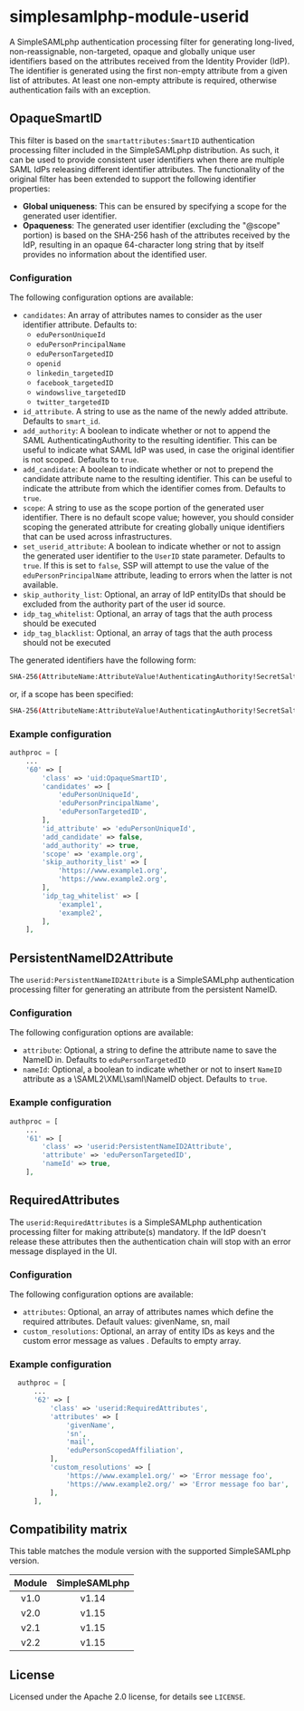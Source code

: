 # simplesamlphp-module-userid

A SimpleSAMLphp authentication processing filter for generating long-lived, 
non-reassignable, non-targeted, opaque and globally unique user identifiers
based on the attributes received from the Identity Provider (IdP). The
identifier is generated using the first non-empty attribute from a given
list of attributes. At least one non-empty attribute is required, otherwise
authentication fails with an exception.

## OpaqueSmartID

This filter is based on the `smartattributes:SmartID` authentication
processing filter included in the SimpleSAMLphp distribution. As such,
it can be used to provide consistent user identifiers when there are 
multiple SAML IdPs releasing different identifier attributes.
The functionality of the original filter has been extended to support the
following identifier properties:

* **Global uniqueness**: This can be ensured by specifying a scope for the 
  generated user identifier.
* **Opaqueness**: The generated user identifier (excluding the "@scope" portion)
  is based on the SHA-256 hash of the attributes received by the IdP, resulting 
  in an opaque 64-character long string that by itself provides no information about
  the identified user.

### Configuration

The following configuration options are available:

* `candidates`: An array of attributes names to consider as the user 
  identifier attribute. Defaults to:
  * `eduPersonUniqueId`
  * `eduPersonPrincipalName`
  * `eduPersonTargetedID`
  * `openid`
  * `linkedin_targetedID`
  * `facebook_targetedID`
  * `windowslive_targetedID`
  * `twitter_targetedID`
* `id_attribute`. A string to use as the name of the newly added attribute. 
  Defaults to `smart_id`.
* `add_authority`: A boolean to indicate whether or not to append the SAML
  AuthenticatingAuthority to the resulting identifier. This can be useful to
  indicate what SAML IdP was used, in case the original identifier is not 
  scoped. Defaults to `true`.
* `add_candidate`: A boolean to indicate whether or not to prepend the 
  candidate attribute name to the resulting identifier. This can be useful
  to indicate the attribute from which the identifier comes from. Defaults
  to `true`.
* `scope`: A string to use as the scope portion of the generated user
  identifier. There is no default scope value; however, you should consider
  scoping the generated attribute for creating globally unique identifiers
  that can be used across infrastructures.
* `set_userid_attribute`: A boolean to indicate whether or not to assign the
  generated user identifier to the `UserID` state parameter. Defaults to 
  `true`. If this is set to `false`, SSP will attempt to use the value of the
  `eduPersonPrincipalName` attribute, leading to errors when the latter is
  not available.
* `skip_authority_list`: Optional, an array of IdP entityIDs that should be 
  excluded from the authority part of the user id source.
* `idp_tag_whitelist`: Optional, an array of tags that the auth process 
  should be executed
* `idp_tag_blacklist`: Optional, an array of tags that the auth process 
  should not be executed

The generated identifiers have the following form:

```bash
SHA-256(AttributeName:AttributeValue!AuthenticatingAuthority!SecretSalt)
```

or, if a scope has been specified:

```bash
SHA-256(AttributeName:AttributeValue!AuthenticatingAuthority!SecretSalt)@scope
```

### Example configuration

```php
authproc = [
    ...
    '60' => [
        'class' => 'uid:OpaqueSmartID',
        'candidates' => [
            'eduPersonUniqueId',
            'eduPersonPrincipalName',
            'eduPersonTargetedID',
        ],
        'id_attribute' => 'eduPersonUniqueId',
        'add_candidate' => false,
        'add_authority' => true,
        'scope' => 'example.org',
        'skip_authority_list' => [
            'https://www.example1.org',
            'https://www.example2.org',
        ],
        'idp_tag_whitelist' => [
            'example1',
            'example2',
        ],
    ],
```

## PersistentNameID2Attribute

The `userid:PersistentNameID2Attribute` is a SimpleSAMLphp authentication processing filter for generating an attribute from the persistent NameID.

### Configuration

The following configuration options are available:

* `attribute`: Optional, a string to define the attribute name to save the NameID in. Defaults to `eduPersonTargetedID`
* `nameId`: Optional, a boolean to indicate whether or not to insert `NameID` attribute as a \SAML2\XML\saml\NameID object. Defaults to `true`.

### Example configuration

```php
authproc = [
    ...
    '61' => [
        'class' => 'userid:PersistentNameID2Attribute',
        'attribute' => 'eduPersonTargetedID',
        'nameId' => true,
    ],
```

## RequiredAttributes

The `userid:RequiredAttributes` is a SimpleSAMLphp authentication processing filter for making attribute(s) mandatory.
If the IdP doesn't release these attributes then the authentication chain will stop with an error message displayed in the UI.

### Configuration

The following configuration options are available:

* `attributes`: Optional, an array of attributes names which define the required attributes. Default values: givenName, sn, mail
* `custom_resolutions`: Optional, an array of entity IDs as keys and the custom error message as values . Defaults to empty array.

### Example configuration

```php
  authproc = [
      ...
      '62' => [
          'class' => 'userid:RequiredAttributes',
          'attributes' => [
              'givenName',
              'sn',
              'mail',
              'eduPersonScopedAffiliation',
          ],
          'custom_resolutions' => [
              'https://www.example1.org/' => 'Error message foo',
              'https://www.example2.org/' => 'Error message foo bar',
          ],
      ],
```

## Compatibility matrix

This table matches the module version with the supported SimpleSAMLphp version.

| Module |  SimpleSAMLphp |
|:------:|:--------------:|
| v1.0   | v1.14          |
| v2.0   | v1.15          |
| v2.1   | v1.15          |
| v2.2   | v1.15          |

## License

Licensed under the Apache 2.0 license, for details see `LICENSE`.
